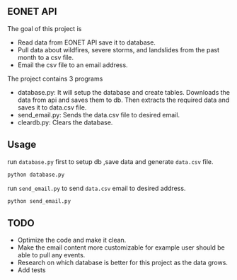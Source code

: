 ## EONET API

The goal of this project is
* Read data from EONET API save it to database.
* Pull data about wildfires, severe storms, and landslides from the past month to a csv file.
* Email the csv file to an email address.

The project contains 3 programs
* database.py: It will setup the database and create tables. Downloads the data from api and saves them
to db. Then extracts the required data and saves it to data.csv file.
* send_email.py: Sends the data.csv file to desired email.
* cleardb.py: Clears the database.

## Usage
run `database.py` first to setup db ,save data and generate `data.csv` file.

```python
python database.py
```

run `send_email.py` to send `data.csv` email to desired address.
```python
python send_email.py
```

## TODO
* Optimize the code and make it clean.
* Make the email content more customizable for example user should be able to pull any events.
* Research on which database is better for this project as the data grows.
* Add tests
